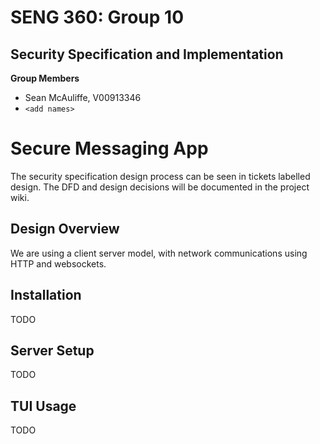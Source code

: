 # SENG 360: Group 10
## Security Specification and Implementation
**Group Members**
- Sean McAuliffe, V00913346
- `<add names>`
# Secure Messaging App
The security specification design process can be seen in tickets labelled design. The DFD and design decisions will be documented in the project wiki.

## Design Overview
We are using a client server model, with network communications using HTTP and websockets.

## Installation
TODO

## Server Setup
TODO

## TUI Usage
TODO